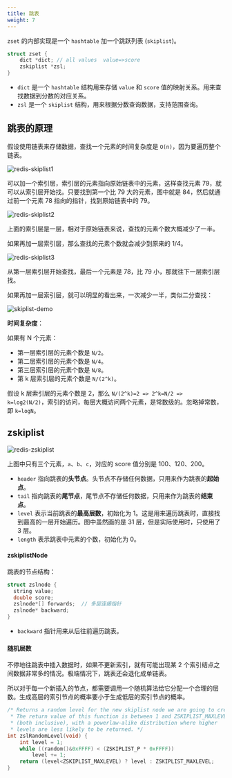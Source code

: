 ```yaml
---
title: 跳表
weight: 7
---
```


`zset` 的内部实现是一个 `hashtable` 加一个跳跃列表 (`skiplist`)。

```c
struct zset {
    dict *dict; // all values  value=>score
    zskiplist *zsl;
}
```

- `dict` 是一个 `hashtable` 结构用来存储 `value` 和 `score` 值的映射关系。用来查找数据到分数的对应关系。
- `zsl` 是一个 `skiplist` 结构，用来根据分数查询数据，支持范围查询。

## 跳表的原理

假设使用链表来存储数据，查找一个元素的时间复杂度是 `O(n)`，因为要遍历整个链表。

![redis-skiplist1](https://raw.gitcode.com/shipengqi/illustrations/files/main/db/redis-skiplist1.png)

可以加一个索引层，索引层的元素指向原始链表中的元素，这样查找元素 79，就可以从索引层开始找。只要找到第一个比 79 大的元素，图中就是 84，然后就通过前一个元素 78 指向的指针，找到原始链表中的 79。

![redis-skiplist2](https://raw.gitcode.com/shipengqi/illustrations/files/main/db/redis-skiplist2.png)

上面的索引层是一层，相对于原始链表来说，查找的元素个数大概减少了一半。

如果再加一层索引层，那么查找的元素个数就会减少到原来的 1/4。

![redis-skiplist3](https://raw.gitcode.com/shipengqi/illustrations/files/main/db/redis-skiplist3.png)

从第一层索引层开始查找，最后一个元素是 78，比 79 小，那就往下一层索引层找。

如果再加一层索引层，就可以明显的看出来，一次减少一半，类似二分查找：

![skiplist-demo](https://raw.gitcode.com/shipengqi/illustrations/files/main/db/skiplist-demo.png)

**时间复杂度**：

如果有 N 个元素：

- 第一层索引层的元素个数是 `N/2`。
- 第二层索引层的元素个数是 `N/4`。
- 第三层索引层的元素个数是 `N/8`。
- 第 k 层索引层的元素个数是 `N/(2^k)`。

假设 k 层索引层的元素个数是 2，那么 `N/(2^k)=2 => 2^k=N/2 => k=log2(N/2)`，索引的访问，每层大概访问两个元素，是常数级的。忽略掉常数，即 `k=logN`。

## zskiplist

![redis-zskiplist](https://raw.gitcode.com/shipengqi/illustrations/files/main/db/redis-zskiplist.png)

上图中只有三个元素，`a`、`b`、`c`，对应的 score 值分别是 100、120、200。

- `header` 指向跳表的**头节点**。头节点不存储任何数据，只用来作为跳表的**起始点**。
- `tail` 指向跳表的**尾节点**，尾节点不存储任何数据，只用来作为跳表的**结束点**。
- `level` 表示当前跳表的**最高层数**，初始化为 1。这是用来遍历跳表时，直接找到最高的一层开始遍历。图中虽然画的是 31 层，但是实际使用时，只使用了 3 层。
- `length` 表示跳表中元素的个数，初始化为 0。

#### zskiplistNode

跳表的节点结构：

```c
struct zslnode {
  string value;
  double score;
  zslnode*[] forwards;  // 多层连接指针
  zslnode* backward;
}
```

- `backward` 指针用来从后往前遍历跳表。

#### 随机层数

不停地往跳表中插入数据时，如果不更新索引，就有可能出现某 2 个索引结点之间数据非常多的情况。极端情况下，跳表还会退化成单链表。

所以对于每一个新插入的节点，都需要调用一个随机算法给它分配一个合理的层数。生成高层的索引节点的概率要小于生成低层的索引节点的概率。

```c
/* Returns a random level for the new skiplist node we are going to create.
 * The return value of this function is between 1 and ZSKIPLIST_MAXLEVEL
 * (both inclusive), with a powerlaw-alike distribution where higher
 * levels are less likely to be returned. */
int zslRandomLevel(void) {
    int level = 1;
    while ((random()&0xFFFF) < (ZSKIPLIST_P * 0xFFFF))
        level += 1;
    return (level<ZSKIPLIST_MAXLEVEL) ? level : ZSKIPLIST_MAXLEVEL;
}
```